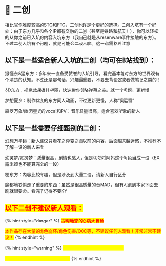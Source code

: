 # 💠 二创

相比官作难度较高的STG和FTG，二创也许是个更好的选择。二创入坑有一个好处：由于东方几乎和各个IP都有交融的二创（甚至是铁路和航天！），你可以轻松的从你之前已入坑的内容入坑东方（我自己就是从resenware事件接触的东方）。不过二创入坑有个问题，就是可能会二设入脑。这一点需格外注意

## 以下是一些适合新人入坑的二创（均可在B站找到）：

猴懂东&猩东方：多年来一直备受赞誉的入坑引导，看完基本能对东方的世界观有个清楚的认知。不过还是那句话，兴趣最重要，不要去背设定或者做笔记之类的！

3D东方：视觉效果极其华丽，快速带你领略弹幕之美。就一个问题，更新慢

梦想夏乡：制作优良的东方同人动画，不过更新更慢，人称“奥运番”

森罗万象/幽闭星光的vocal和PV：音乐质量很高，适合喜欢听歌的新人

## 以下是一些需要仔细甄别的二创：

幻想万华镜：新人建议只看花之异变之章以前的内容，后面越来越迷惑，不推荐不了解一设的新人来看

幼灵梦/灵灵梦：质量很高，剧情也感人，但是切勿将阿妈这个角色当成一设（EX露米娅也不能算完全的一设）

梗东方：内容比较有趣，但是涉及到大量二设，请新人自行区分

魔都地铁偷走了重要的东西：虽然是很高质量的音MAD，但有人跑到本家下面去刷就很要命。看完了记得不要KY

## <mark style="color:red;">以下二创不建议新人观看：</mark>

{% hint style="danger" %}
<mark style="color:red;">**古明地恋的心跳大冒险**</mark>

<mark style="color:red;">本作品存在大量的角色崩坏/角色伤害/OOC等，不建议任何人观看！非常非常不建议！</mark>
{% endhint %}



{% hint style="warning" %}
<mark style="color:yellow;">**幻想万华镜花之异变之章及之后**</mark>

<mark style="color:yellow;">内容逐渐离谱，建议新人不要去看</mark>
{% endhint %}

